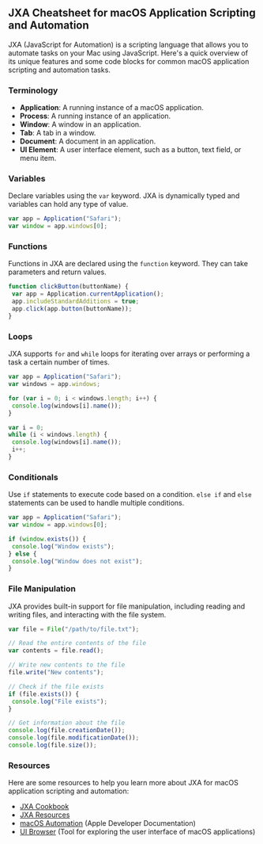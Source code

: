 ## JXA Cheatsheet for macOS Application Scripting and Automation

JXA (JavaScript for Automation) is a scripting language that allows you to automate tasks on your Mac using JavaScript. Here's a quick overview of its unique features and some code blocks for common macOS application scripting and automation tasks.

### Terminology

- **Application**: A running instance of a macOS application.
- **Process**: A running instance of an application.
- **Window**: A window in an application.
- **Tab**: A tab in a window.
- **Document**: A document in an application.
- **UI Element**: A user interface element, such as a button, text field, or menu item.

### Variables

Declare variables using the `var` keyword. JXA is dynamically typed and variables can hold any type of value.

```javascript
var app = Application("Safari");
var window = app.windows[0];
```

### Functions

Functions in JXA are declared using the `function` keyword. They can take parameters and return values.

```javascript
function clickButton(buttonName) {
 var app = Application.currentApplication();
 app.includeStandardAdditions = true;
 app.click(app.button(buttonName));
}
```

### Loops

JXA supports `for` and `while` loops for iterating over arrays or performing a task a certain number of times.

```javascript
var app = Application("Safari");
var windows = app.windows;

for (var i = 0; i < windows.length; i++) {
 console.log(windows[i].name());
}

var i = 0;
while (i < windows.length) {
 console.log(windows[i].name());
 i++;
}
```

### Conditionals

Use `if` statements to execute code based on a condition. `else if` and `else` statements can be used to handle multiple conditions.

```javascript
var app = Application("Safari");
var window = app.windows[0];

if (window.exists()) {
 console.log("Window exists");
} else {
 console.log("Window does not exist");
}
```

### File Manipulation

JXA provides built-in support for file manipulation, including reading and writing files, and interacting with the file system.

```javascript
var file = File("/path/to/file.txt");

// Read the entire contents of the file
var contents = file.read();

// Write new contents to the file
file.write("New contents");

// Check if the file exists
if (file.exists()) {
 console.log("File exists");
}

// Get information about the file
console.log(file.creationDate());
console.log(file.modificationDate());
console.log(file.size());
```

### Resources

Here are some resources to help you learn more about JXA for macOS application scripting and automation:

- [JXA Cookbook](https://github.com/JXA-Cookbook/JXA-Cookbook)
- [JXA Resources](https://github.com/dtinth/JXA-Cookbook/wiki/Resources)
- [macOS Automation](https://developer.apple.com/library/archive/documentation/LanguagesUtilities/Conceptual/MacAutomationScriptingGuide/index.html) (Apple Developer Documentation)
- [UI Browser](https://pfiddlesoft.com/uibrowser/) (Tool for exploring the user interface of macOS applications)